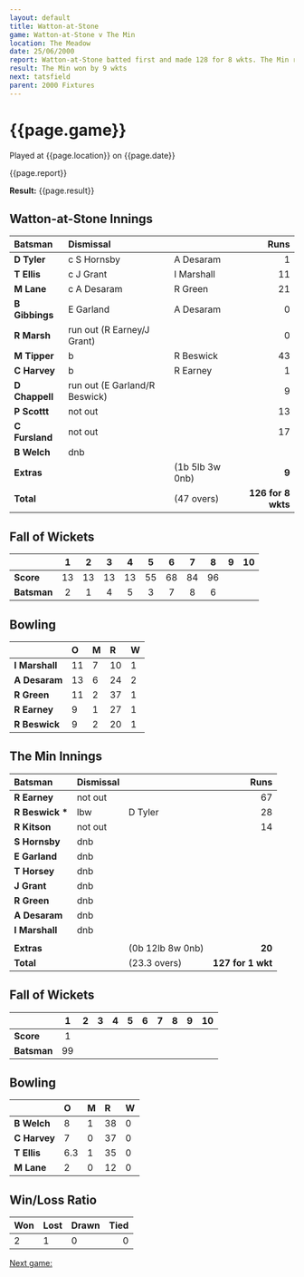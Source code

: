 ```yaml
---
layout: default
title: Watton-at-Stone
game: Watton-at-Stone v The Min
location: The Meadow
date: 25/06/2000
report: Watton-at-Stone batted first and made 128 for 8 wkts. The Min replied with 127 for 1 wkt
result: The Min won by 9 wkts
next: tatsfield
parent: 2000 Fixtures
---
```


# {{page.game}}

Played at {{page.location}} on {{page.date}}

{{page.report}}

**Result:** {{page.result}}


## Watton-at-Stone Innings

| Batsman | Dismissal |  | Runs |
|:---|:---|---|---:|
| **D Tyler** | c S Hornsby | A Desaram | 1 |
| **T Ellis** | c J Grant | I Marshall | 11 |
| **M Lane** | c A Desaram | R Green | 21 |
| **B Gibbings** | E Garland | A Desaram | 0 |
| **R Marsh** | run out (R Earney/J Grant) |   | 0 |
| **M Tipper** | b | R Beswick | 43 |
| **C Harvey** | b | R Earney | 1 |
| **D Chappell** | run out (E Garland/R Beswick) |  | 9 |
| **P Scottt** | not out |  | 13 |
| **C Fursland** | not out |  | 17 |
| **B Welch** | dnb |  |  |
| **Extras** | | (1b 5lb 3w 0nb) | **9** |
| **Total** | | (47 overs) | ****126 for 8 wkts**** |

## Fall of Wickets

| | 1 | 2 | 3 | 4 | 5 | 6 | 7 | 8 | 9 | 10 |
|---|:---:|:---:|:---:|:---:|:---:|:---:|:---:|:---:|:---:|:---:|
| **Score** | 13 | 13 | 13 | 13 | 55 | 68 | 84 | 96 |  |  |
| **Batsman** | 2 | 1 | 4 | 5 | 3 | 7 | 8 | 6 |  |  |

## Bowling

| | O | M | R | W |
|---|:---|:---|:---|:---|
| **I Marshall** | 11 | 7 | 10 | 1 |
| **A Desaram** | 13 | 6 | 24 | 2 |
| **R Green** | 11 | 2 | 37 | 1 |
| **R Earney** | 9 | 1 | 27 | 1 |
| **R Beswick** | 9 | 2 | 20 | 1 |

## The Min Innings

| Batsman | Dismissal |  | Runs |
|:---|:---|---|---:|
| **R Earney** | not out |  | 67 |
| **R Beswick &#42;** | lbw | D Tyler | 28 |
| **R Kitson** | not out |  | 14 |
| **S Hornsby** | dnb |  |  |
| **E Garland** | dnb |  |  |
| **T Horsey** | dnb |  |  |
| **J Grant** | dnb |  |  |
| **R Green** | dnb |  |  |
| **A Desaram** | dnb |  |  |
| **I Marshall** | dnb |  |  |
|  |  |  |  |
| **Extras** | | (0b 12lb 8w 0nb) | **20** |
| **Total** | | (23.3 overs) | ****127 for 1 wkt**** |

## Fall of Wickets

| | 1 | 2 | 3 | 4 | 5 | 6 | 7 | 8 | 9 | 10 |
|---|:---:|:---:|:---:|:---:|:---:|:---:|:---:|:---:|:---:|:---:|
| **Score** | 1 |  |  |  |  |  |  |  |  |  |
| **Batsman** | 99 |  |  |  |  |  |  |  |  |  |

## Bowling

| | O | M | R | W |
|---|:---|:---|:---|:---|
| **B Welch** | 8 | 1 | 38 | 0 |
| **C Harvey** | 7 | 0 | 37 | 0 |
| **T Ellis** | 6.3 | 1 | 35 | 0 |
| **M Lane** | 2 | 0 | 12 | 0 |

## Win/Loss Ratio

| Won | Lost | Drawn | Tied |
|:---|:---|:---|---:|
| 2 | 1 | 0 | 0 |

[Next game:]({{page.next}})